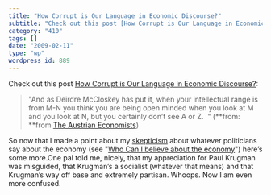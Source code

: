 ```yaml
---
title: "How Corrupt is Our Language in Economic Discourse?"
subtitle: "Check out this post [How Corrupt is Our Language in Economic Discourse?](http://austrianeconomists.t..."
category: "410"
tags: []
date: "2009-02-11"
type: "wp"
wordpress_id: 889
---
```

Check out this post [How Corrupt is Our Language in Economic Discourse?](http://austrianeconomists.typepad.com/weblog/2009/02/how-corrupt-is-our-language-in-economic-discourse.html):
> "And as Deirdre McCloskey has put it, when your intellectual range is from M-N you think you are being open minded when you look at M and you look at N, but you certainly don’t see A or Z.  " (**from: **from [The Austrian Economists](http://austrianeconomists.typepad.com/weblog/atom.xml)) 

 So now that I made a point about my [skepticism](http://en.wikipedia.org/wiki/Skeptics) about whatever politicians say about the economy (see "[Who Can I believe about the economy](/2009/02/08/who-can-i-believe-about-the-economy/)") here’s some more.One pal told me, nicely, that my appreciation for Paul Krugman was misguided, that Krugman’s a socialist (whatever that means) and that Krugman’s way off base and extremely partisan. Whoops. Now I am even more confused.